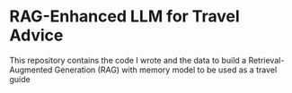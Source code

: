 # RAG-Enhanced LLM for Travel Advice
This repository contains the code I wrote and the data to build a Retrieval-Augmented Generation (RAG) with memory model to be used as a travel guide
